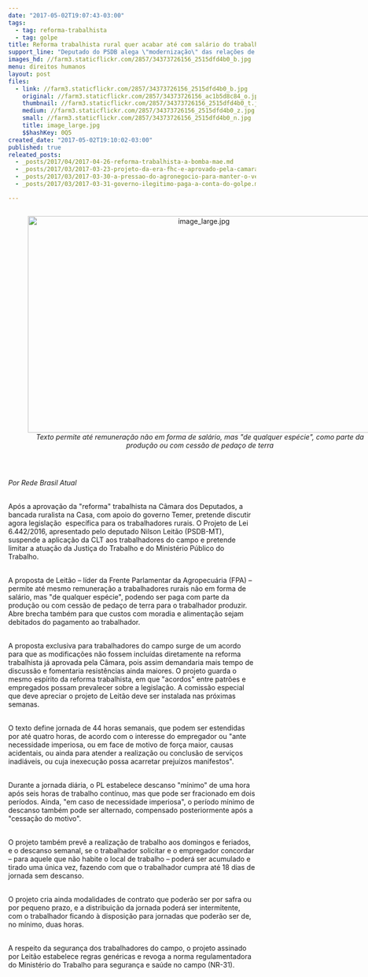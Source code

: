 ```yaml
---
date: "2017-05-02T19:07:43-03:00"
tags:
  - tag: reforma-trabalhista
  - tag: golpe
title: Reforma trabalhista rural quer acabar até com salário do trabalhador do campo
support_line: "Deputado do PSDB alega \"modernização\" das relações de trabalho no meio rural, para impor retirada de direitos. Remuneração poderá ser \"em qualquer espécie\", como parte da produção"
images_hd: //farm3.staticflickr.com/2857/34373726156_2515dfd4b0_b.jpg
menu: direitos humanos
layout: post
files:
  - link: //farm3.staticflickr.com/2857/34373726156_2515dfd4b0_b.jpg
    original: //farm3.staticflickr.com/2857/34373726156_ac1b5d8c84_o.jpg
    thumbnail: //farm3.staticflickr.com/2857/34373726156_2515dfd4b0_t.jpg
    medium: //farm3.staticflickr.com/2857/34373726156_2515dfd4b0_z.jpg
    small: //farm3.staticflickr.com/2857/34373726156_2515dfd4b0_n.jpg
    title: image_large.jpg
    $$hashKey: 0Q5
created_date: "2017-05-02T19:10:02-03:00"
published: true
releated_posts:
  - _posts/2017/04/2017-04-26-reforma-trabalhista-a-bomba-mae.md
  - _posts/2017/03/2017-03-23-projeto-da-era-fhc-e-aprovado-pela-camara-e-libera-terceirizacao-ilimitada.md
  - _posts/2017/03/2017-03-30-a-pressao-do-agronegocio-para-manter-o-veneno-na-mesa-do-povo-brasileiro.md
  - _posts/2017/03/2017-03-31-governo-ilegitimo-paga-a-conta-do-golpe.md

---
```

<div style="text-align:center">
<figure class="image" style="display:inline-block"><img alt="image_large.jpg" height="440" src="//farm3.staticflickr.com/2857/34373726156_2515dfd4b0_b.jpg" width="700" />
<figcaption><em>Texto permite at&eacute; remunera&ccedil;&atilde;o n&atilde;o em forma de sal&aacute;rio, mas &quot;de qualquer esp&eacute;cie&quot;, como parte da produ&ccedil;&atilde;o ou com cess&atilde;o de peda&ccedil;o de terra</em></figcaption>
</figure>
</div>

<p>&nbsp;</p>

<p><em>Por Rede Brasil Atual&nbsp;</em></p>

<p><br />
Ap&oacute;s a aprova&ccedil;&atilde;o da &quot;reforma&quot; trabalhista na C&acirc;mara dos Deputados, a bancada ruralista na Casa, com apoio do governo Temer, pretende discutir agora legisla&ccedil;&atilde;o &nbsp;espec&iacute;fica para os trabalhadores rurais. O Projeto de Lei 6.442/2016, apresentado pelo deputado Nilson Leit&atilde;o (PSDB-MT), suspende a aplica&ccedil;&atilde;o da CLT aos trabalhadores do campo e pretende limitar a atua&ccedil;&atilde;o da Justi&ccedil;a do Trabalho e do Minist&eacute;rio P&uacute;blico do Trabalho.&nbsp;</p>

<p><br />
A proposta de Leit&atilde;o &ndash; l&iacute;der da Frente Parlamentar da Agropecu&aacute;ria (FPA) &ndash; permite at&eacute; mesmo remunera&ccedil;&atilde;o a trabalhadores rurais n&atilde;o em forma de sal&aacute;rio, mas &quot;de qualquer esp&eacute;cie&quot;, podendo ser paga com parte da produ&ccedil;&atilde;o ou com cess&atilde;o de peda&ccedil;o de terra para o trabalhador produzir. Abre brecha tamb&eacute;m para que custos com moradia e alimenta&ccedil;&atilde;o sejam debitados do pagamento ao trabalhador.&nbsp;</p>

<p><br />
A proposta exclusiva para trabalhadores do campo surge de um acordo para que as modifica&ccedil;&otilde;es n&atilde;o fossem inclu&iacute;das diretamente na reforma trabalhista j&aacute; aprovada pela C&acirc;mara, pois assim demandaria mais tempo de discuss&atilde;o e fomentaria resist&ecirc;ncias ainda maiores. O projeto guarda o mesmo esp&iacute;rito da reforma trabalhista, em que &quot;acordos&quot; entre patr&otilde;es e empregados possam prevalecer sobre a legisla&ccedil;&atilde;o. A comiss&atilde;o especial que deve apreciar o projeto de Leit&atilde;o deve ser instalada nas pr&oacute;ximas semanas.&nbsp;</p>

<p><br />
O texto define jornada de 44 horas semanais, que podem ser estendidas por at&eacute; quatro horas, de acordo com o interesse do empregador ou &quot;ante necessidade imperiosa, ou em face de motivo de for&ccedil;a maior, causas acidentais, ou ainda para atender a realiza&ccedil;&atilde;o ou conclus&atilde;o de servi&ccedil;os inadi&aacute;veis, ou cuja inexecu&ccedil;&atilde;o possa acarretar preju&iacute;zos manifestos&quot;.</p>

<p><br />
Durante a jornada di&aacute;ria, o PL estabelece descanso &quot;m&iacute;nimo&quot; de uma hora ap&oacute;s seis horas de trabalho cont&iacute;nuo, mas que pode ser fracionado em dois per&iacute;odos. Ainda, &quot;em caso de necessidade imperiosa&quot;, o per&iacute;odo m&iacute;nimo de descanso tamb&eacute;m pode ser alternado, compensado posteriormente ap&oacute;s a &quot;cessa&ccedil;&atilde;o do motivo&quot;.&nbsp;</p>

<p><br />
O projeto tamb&eacute;m prev&ecirc; a realiza&ccedil;&atilde;o de trabalho aos domingos e feriados, e o descanso semanal, se o trabalhador solicitar e o empregador concordar &ndash; para aquele que n&atilde;o habite o local de trabalho &ndash; poder&aacute; ser acumulado e tirado uma &uacute;nica vez, fazendo com que o trabalhador cumpra at&eacute; 18 dias de jornada sem descanso.&nbsp;</p>

<p><br />
O projeto cria ainda modalidades de contrato que poder&atilde;o ser por safra ou por pequeno prazo, e a distribui&ccedil;&atilde;o da jornada poder&aacute; ser intermitente, com o trabalhador ficando &agrave; disposi&ccedil;&atilde;o para jornadas que poder&atilde;o ser de, no m&iacute;nimo, duas horas.&nbsp;</p>

<p><br />
A respeito da seguran&ccedil;a dos trabalhadores do campo, o projeto assinado por Leit&atilde;o estabelece regras gen&eacute;ricas e revoga a norma regulamentadora do Minist&eacute;rio do Trabalho para seguran&ccedil;a e sa&uacute;de no campo (NR-31).&nbsp;</p>
